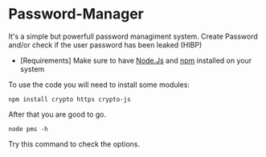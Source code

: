 # Password-Manager
It's a simple but powerfull password managiment system. Create Password and/or check if the user password has been leaked (HIBP)

* [Requirements]
Make sure to have [Node.Js](https://nodejs.org/en/) and [npm](https://www.npmjs.com/) installed on your system

To use the code you will need to install some modules:
```term
npm install crypto https crypto-js
```

After that you are good to go.

```term
node pms -h 
```

Try this command to check the options.
